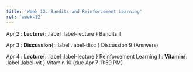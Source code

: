 ```yaml
---
title: 'Week 12: Bandits and Reinforcement Learning'
ref: 'week-12'
---
```


Apr 2
: **Lecture**{: .label .label-lecture } Bandits II

Apr 3
: **Discussion**{: .label .label-disc } Discussion 9 (Answers)

Apr 4
: **Lecture**{: .label .label-lecture } Reinforcement Learning I
: **Vitamin**{: .label .label-vit } Vitamin 10 (due Apr 7 11:59 PM)